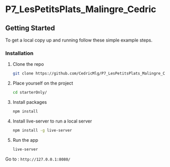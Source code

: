 # P7_LesPetitsPlats_Malingre_Cedric

<!-- GETTING STARTED -->
## Getting Started

To get a local copy up and running follow these simple example steps.

### Installation

1. Clone the repo
   ```sh
   git clone https://github.com/CedricMlg/P7_LesPetitsPlats_Malingre_Cedric
   ```
2. Place yourself on the project
   ```sh
   cd starterOnly/
   ```
3. Install packages
   ```sh
   npm install
   ```
4. Install live-server to run a local server
   ```sh
   npm install -g live-server
   ```
5. Run the app
   ```sh
   live-server
   ```

Go to : `http://127.0.0.1:8080/`
